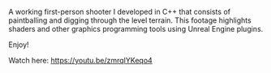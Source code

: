 A working first-person shooter I developed in C++ that consists of paintballing and digging through the level terrain. This footage highlights shaders and other graphics programming tools using Unreal Engine plugins.

Enjoy!

Watch here:
https://youtu.be/zmrqIYKeqo4
